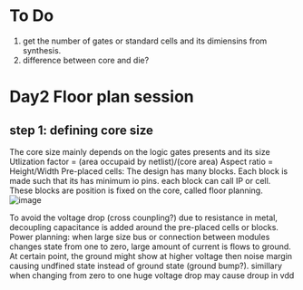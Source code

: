 # To Do
1. get the number of gates or standard cells and its dimiensins from synthesis.
2. difference between core and die?

# Day2 Floor plan session

## step 1: defining core size
The core size mainly depends on the logic gates presents and its size
Utlization factor = (area occupaid by netlist)/(core area)
Aspect ratio = Height/Width
Pre-placed cells: The design has many blocks. Each block is made such that its has minimum io pins. each block can call IP or cell. These blocks are position is fixed on the core, called floor planning.
![image](https://github.com/RajuMachupalli/openlane_test/assets/52839597/4cac7f4a-5496-4353-bdef-742a54f2d785)

To avoid the voltage drop (cross counpling?) due to resistance in metal, decoupling capacitance is added around the pre-placed cells or blocks.
Power planning: when large size bus or connection between modules changes state from one to zero, large amount of current is flows to ground. At certain point, the ground might show at higher voltage then noise margin causing undfined state instead of ground state (ground bump?). simillary when changing from zero to one huge voltage drop may cause droup in vdd 
